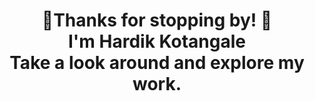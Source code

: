 <h1 align="center">🙏Thanks for stopping by! 🙏
<br>I'm Hardik Kotangale
<br>Take a look around and explore my work.</h1>


<!--
**HardikKotangale/HardikKotangale** is a ✨ _special_ ✨ repository because its `README.md` (this file) appears on your GitHub profile.

Here are some ideas to get you started:

- 🔭 I’m currently working on ...
- 🌱 I’m currently learning ...
- 👯 I’m looking to collaborate on ...
- 🤔 I’m looking for help with ...
- 💬 Ask me about ...
- 📫 How to reach me: ...
- 😄 Pronouns: ...
- ⚡ Fun fact: ...
-->
